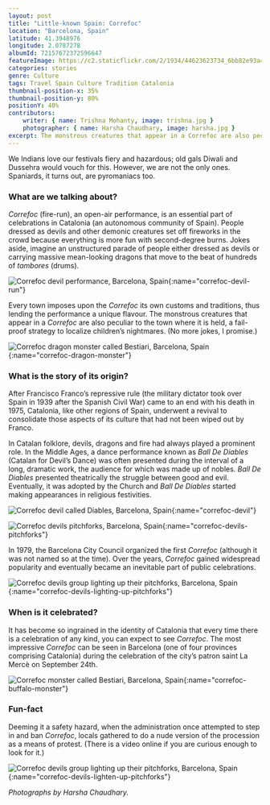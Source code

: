 ```yaml
---
layout: post
title: "Little-known Spain: Correfoc"
location: "Barcelona, Spain"
latitude: 41.3948976
longitude: 2.0787278
albumId: 72157672372596647
featureImage: https://c2.staticflickr.com/2/1934/44623623734_6bb82e93a4_c.jpg
categories: stories
genre: Culture
tags: Travel Spain Culture Tradition Catalonia
thumbnail-position-x: 35%
thumbnail-position-y: 80%
positionY: 40%
contributors:
    writer: { name: Trishna Mohanty, image: trishna.jpg }
    photographer: { name: Harsha Chaudhary, image: harsha.jpg }
excerpt: The monstrous creatures that appear in a Correfoc are also peculiar to the town where it is held, a fail-proof strategy to localize children’s nightmares.
---
```

We Indians love our festivals fiery and hazardous; old gals Diwali and Dussehra would vouch for this. However, we are not the only ones. Spaniards, it turns out, are pyromaniacs too. 

<h3><strong>What are we talking about?</strong></h3>

_Correfoc_ (fire-run), an open-air performance, is an essential part of celebrations in Catalonia (an autonomous community of Spain). People dressed as devils and other demonic creatures set off fireworks in the crowd because everything is more fun with second-degree burns. Jokes aside, imagine an unstructured parade of people either dressed as devils or carrying massive mean-looking dragons that move to the beat of hundreds of _tambores_ (drums). 

![Correfoc devil performance, Barcelona, Spain](){:name="correfoc-devil-run"} 

Every town imposes upon the _Correfoc_ its own customs and traditions, thus lending the performance a unique flavour. The monstrous creatures that appear in a _Correfoc_ are also peculiar to the town where it is held, a fail-proof strategy to localize children’s nightmares. (No more jokes, I promise.)

![Correfoc dragon monster called Bestiari, Barcelona, Spain](){:name="correfoc-dragon-monster"} 

<h3><strong>What is the story of its origin?</strong></h3>

After Francisco Franco’s repressive rule (the military dictator took over Spain in 1939 after the Spanish Civil War) came to an end with his death in 1975, Catalonia, like other regions of Spain, underwent a revival to consolidate those aspects of its culture that had not been wiped out by Franco. 

In Catalan folklore, devils, dragons and fire had always played a prominent role. In the Middle Ages, a dance performance known as _Ball De Diables_ (Catalan for Devil’s Dance) was often presented during the interval of a long, dramatic work, the audience for which was made up of nobles. _Ball De Diables_ presented theatrically the struggle between good and evil. Eventually, it was adopted by the Church and _Ball De Diables_ started making appearances in religious festivities.

![Correfoc devil called Diables, Barcelona, Spain](){:name="correfoc-devil"} 

![Correfoc devils pitchforks, Barcelona, Spain](){:name="correfoc-devils-pitchforks"} 

In 1979, the Barcelona City Council organized the first _Correfoc_ (although it was not named so at the time). Over the years, _Correfoc_ gained widespread popularity and eventually became an inevitable part of public celebrations.

![Correfoc devils group lighting up their pitchforks, Barcelona, Spain](){:name="correfoc-devils-lighting-up-pitchforks"} 

<h3><strong>When is it celebrated?</strong></h3>

It has become so ingrained in the identity of Catalonia that every time there is a celebration of any kind, you can expect to see _Correfoc_. The most impressive _Correfoc_ can be seen in Barcelona (one of four provinces comprising Catalonia) during the celebration of the city’s patron saint La Mercè on September 24th.

![Correfoc monster called Bestiari, Barcelona, Spain](){:name="correfoc-buffalo-monster"}

<h3><strong>Fun-fact</strong></h3>

Deeming it a safety hazard, when the administration once attempted to step in and ban _Correfoc_, locals gathered to do a nude version of the procession as a means of protest. (There is a video online if you are curious enough to look for it.)

![Correfoc devils group lighting up their pitchforks, Barcelona, Spain](){:name="correfoc-devils-lighten-up-pitchforks"} 


_Photographs by Harsha Chaudhary._



 

	 
 

